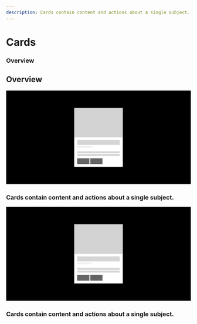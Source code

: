 ```yaml
---
description: Cards contain content and actions about a single subject.
---
```


# Cards

### Overview

## Overview

![](../.gitbook/assets/group-28-copy.png)

### Cards contain content and actions about a single subject.



![](../.gitbook/assets/group-28-copy%20%281%29.png)

### Cards contain content and actions about a single subject.

